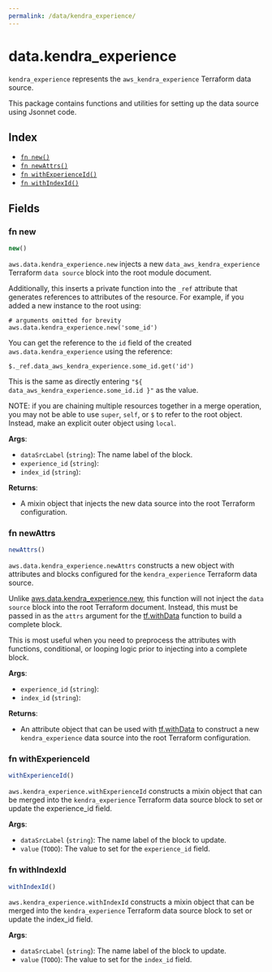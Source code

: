 ```yaml
---
permalink: /data/kendra_experience/
---
```


# data.kendra_experience

`kendra_experience` represents the `aws_kendra_experience` Terraform data source.



This package contains functions and utilities for setting up the data source using Jsonnet code.


## Index

* [`fn new()`](#fn-new)
* [`fn newAttrs()`](#fn-newattrs)
* [`fn withExperienceId()`](#fn-withexperienceid)
* [`fn withIndexId()`](#fn-withindexid)

## Fields

### fn new

```ts
new()
```


`aws.data.kendra_experience.new` injects a new `data_aws_kendra_experience` Terraform `data source`
block into the root module document.

Additionally, this inserts a private function into the `_ref` attribute that generates references to attributes of the
resource. For example, if you added a new instance to the root using:

    # arguments omitted for brevity
    aws.data.kendra_experience.new('some_id')

You can get the reference to the `id` field of the created `aws.data.kendra_experience` using the reference:

    $._ref.data_aws_kendra_experience.some_id.get('id')

This is the same as directly entering `"${ data_aws_kendra_experience.some_id.id }"` as the value.

NOTE: if you are chaining multiple resources together in a merge operation, you may not be able to use `super`, `self`,
or `$` to refer to the root object. Instead, make an explicit outer object using `local`.

**Args**:
  - `dataSrcLabel` (`string`): The name label of the block.
  - `experience_id` (`string`): 
  - `index_id` (`string`): 

**Returns**:
- A mixin object that injects the new data source into the root Terraform configuration.


### fn newAttrs

```ts
newAttrs()
```


`aws.data.kendra_experience.newAttrs` constructs a new object with attributes and blocks configured for the `kendra_experience`
Terraform data source.

Unlike [aws.data.kendra_experience.new](#fn-kendraexperiencenew), this function will not inject the `data source`
block into the root Terraform document. Instead, this must be passed in as the `attrs` argument for the
[tf.withData](https://github.com/tf-libsonnet/core/tree/main/docs#fn-withdata) function to build a complete block.

This is most useful when you need to preprocess the attributes with functions, conditional, or looping logic prior to
injecting into a complete block.

**Args**:
  - `experience_id` (`string`): 
  - `index_id` (`string`): 

**Returns**:
  - An attribute object that can be used with [tf.withData](https://github.com/tf-libsonnet/core/tree/main/docs#fn-withdata) to construct a new `kendra_experience` data source into the root Terraform configuration.


### fn withExperienceId

```ts
withExperienceId()
```

`aws.kendra_experience.withExperienceId` constructs a mixin object that can be merged into the `kendra_experience`
Terraform data source block to set or update the experience_id field.



**Args**:
  - `dataSrcLabel` (`string`): The name label of the block to update.
  - `value` (`TODO`): The value to set for the `experience_id` field.


### fn withIndexId

```ts
withIndexId()
```

`aws.kendra_experience.withIndexId` constructs a mixin object that can be merged into the `kendra_experience`
Terraform data source block to set or update the index_id field.



**Args**:
  - `dataSrcLabel` (`string`): The name label of the block to update.
  - `value` (`TODO`): The value to set for the `index_id` field.
